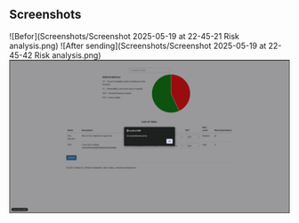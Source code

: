 ## Screenshots
![Befor](Screenshots/Screenshot 2025-05-19 at 22-45-21 Risk analysis.png)
![After sending](Screenshots/Screenshot 2025-05-19 at 22-45-42 Risk analysis.png)
![Recomendation](Screenshots/photo_2025-05-19_22-46-28.jpg)